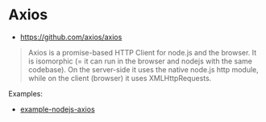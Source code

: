 # Axios
* https://github.com/axios/axios

> Axios is a promise-based HTTP Client for node.js and the browser. It is isomorphic (= it can run in the browser and nodejs with the same codebase). On the server-side it uses the native node.js http module, while on the client (browser) it uses XMLHttpRequests.

Examples:

- [example-nodejs-axios](./example-nodejs-axios/README.md)
